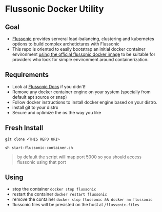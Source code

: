 # Flussonic Docker Utility
## Goal
- [Flussonic](https://flussonic.com) provides serveral load-balancing, clustering and kubernetes options to build complex archetictures with Flussonic
- This repo is oriented to easily bootstrap an initial docker container environment [using the official flussonic docker image](https://hub.docker.com/r/flussonic/flussonic)
 to be suitable for providers who look for simple environment around containerization.
## Requirements
- Look at [Flussonic Docs](https://flussonic.com/doc) if you didn't! 
- Remove any docker container engine on your system (specially from default apt source or snap)
- Follow docker instructions to install docker engine based on your distro.
- install git to your distro
- Secure and optimize the os the way you like

## Fresh Install
```
git clone <THIS REPO URI>
```

```
sh start-flussonic-container.sh
```
> by default the script will map port 5000 so you should access flussonic using that port
## Using
- stop the container `docker stop flussonic`
- restart the container `docker restart flussonic`
- remove the container `docker stop flussonic && docker rm flussonic`
- flussonic files will be presisted on the host at `/flussonic-files`
